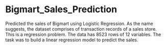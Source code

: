 # Bigmart_Sales_Prediction
 Predicted the sales of Bigmart using Logistic Regression.
As the name suggests, the dataset comprises of transaction records of a sales store. This is a regression problem. The data has 8523 rows of 12 variables.
The task was to build a linear regression model to predict the sales.
